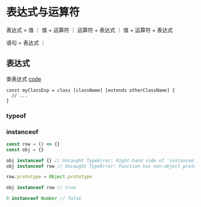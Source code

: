 # 表达式与运算符

表达式 = 值 ｜ 值 + 运算符 ｜ 运算符 + 表达式 ｜ 值 + 运算符 + 表达式

语句 = 表达式 ｜ 

## 表达式

类表达式 [code](../code/classExp.js)

```
const myClassExp = class [className] [extends otherClassName] {
  // ...
}
```

### typeof


### instanceof

```js
const row = () => {}
const obj = {}

obj instanceof {} // Uncaught TypeError: Right-hand side of 'instanceof' is not callable
obj instanceof row // Uncaught TypeError: Function has non-object prototype 'undefined' in instanceof check

row.prototype = Object.prototype

obj instanceof row // true

0 instanceof Number // false
```

